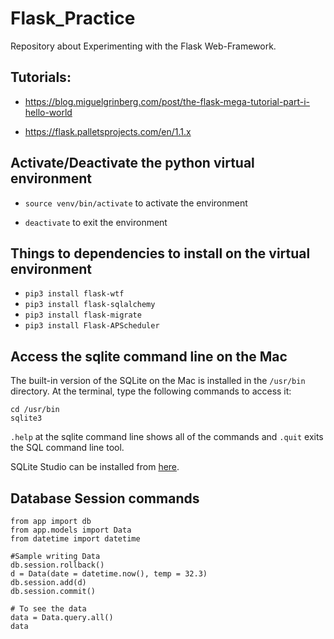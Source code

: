 # Flask_Practice

Repository about Experimenting with the Flask Web-Framework.

## Tutorials:

- https://blog.miguelgrinberg.com/post/the-flask-mega-tutorial-part-i-hello-world

- https://flask.palletsprojects.com/en/1.1.x


## Activate/Deactivate the python virtual environment

- `source venv/bin/activate` to activate the environment

- `deactivate` to exit the environment

## Things to dependencies to install on the virtual environment

- `pip3 install flask-wtf`
- `pip3 install flask-sqlalchemy`
- `pip3 install flask-migrate`
- `pip3 install Flask-APScheduler`

## Access the sqlite command line on the Mac

The built-in version of the SQLite on the Mac is installed in the `/usr/bin` directory.  At the terminal, type the following commands to access it:

```
cd /usr/bin
sqlite3
```
`.help` at the sqlite command line shows all of the commands and `.quit` exits the SQL command line tool.

SQLite Studio can be installed from [here](https://sqlitestudio.pl/index.rvt).

## Database Session commands

```
from app import db
from app.models import Data
from datetime import datetime

#Sample writing Data
db.session.rollback()
d = Data(date = datetime.now(), temp = 32.3)
db.session.add(d)
db.session.commit()

# To see the data
data = Data.query.all()
data
```
